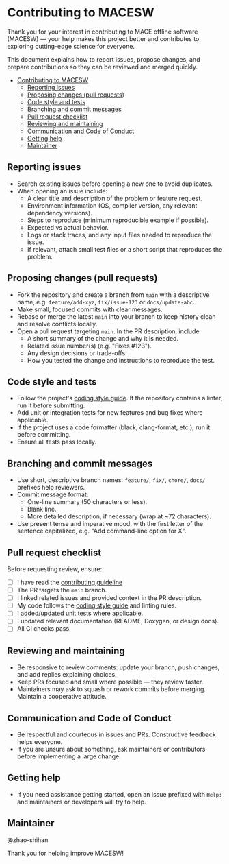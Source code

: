# Contributing to MACESW

Thank you for your interest in contributing to MACE offline software (MACESW) — your help makes this project better and contributes to exploring cutting-edge science for everyone.

This document explains how to report issues, propose changes, and prepare contributions so they can be reviewed and merged quickly.

- [Contributing to MACESW](#contributing-to-macesw)
  - [Reporting issues](#reporting-issues)
  - [Proposing changes (pull requests)](#proposing-changes-pull-requests)
  - [Code style and tests](#code-style-and-tests)
  - [Branching and commit messages](#branching-and-commit-messages)
  - [Pull request checklist](#pull-request-checklist)
  - [Reviewing and maintaining](#reviewing-and-maintaining)
  - [Communication and Code of Conduct](#communication-and-code-of-conduct)
  - [Getting help](#getting-help)
  - [Maintainer](#maintainer)

## Reporting issues
- Search existing issues before opening a new one to avoid duplicates.
- When opening an issue include:
  - A clear title and description of the problem or feature request.
  - Environment information (OS, compiler version, any relevant dependency versions).
  - Steps to reproduce (minimum reproducible example if possible).
  - Expected vs actual behavior.
  - Logs or stack traces, and any input files needed to reproduce the issue.
  - If relevant, attach small test files or a short script that reproduces the problem.

## Proposing changes (pull requests)
- Fork the repository and create a branch from `main` with a descriptive name, e.g. `feature/add-xyz`, `fix/issue-123` or `docs/update-abc`.
- Make small, focused commits with clear messages.
- Rebase or merge the latest `main` into your branch to keep history clean and resolve conflicts locally.
- Open a pull request targeting `main`. In the PR description, include:
  - A short summary of the change and why it is needed.
  - Related issue number(s) (e.g. "Fixes #123").
  - Any design decisions or trade-offs.
  - How you tested the change and instructions to reproduce the test.

## Code style and tests
- Follow the project's [coding style guide](STYLE_GUIDE.md). If the repository contains a linter, run it before submitting.
- Add unit or integration tests for new features and bug fixes where applicable.
- If the project uses a code formatter (black, clang-format, etc.), run it before committing.
- Ensure all tests pass locally.

## Branching and commit messages
- Use short, descriptive branch names: `feature/`, `fix/`, `chore/`, `docs/` prefixes help reviewers.
- Commit message format:
  - One-line summary (50 characters or less).
  - Blank line.
  - More detailed description, if necessary (wrap at ~72 characters).
- Use present tense and imperative mood, with the first letter of the sentence capitalized, e.g. "Add command-line option for X".

## Pull request checklist
Before requesting review, ensure:
- [ ] I have read the [contributing guideline](CONTRIBUTING.md)
- [ ] The PR targets the `main` branch.
- [ ] I linked related issues and provided context in the PR description.
- [ ] My code follows the [coding style guide](STYLE_GUIDE.md) and linting rules.
- [ ] I added/updated unit tests where applicable.
- [ ] I updated relevant documentation (README, Doxygen, or design docs).
- [ ] All CI checks pass.

## Reviewing and maintaining
- Be responsive to review comments: update your branch, push changes, and add replies explaining choices.
- Keep PRs focused and small where possible — they review faster.
- Maintainers may ask to squash or rework commits before merging. Maintain a cooperative attitude.

## Communication and Code of Conduct
- Be respectful and courteous in issues and PRs. Constructive feedback helps everyone.
- If you are unsure about something, ask maintainers or contributors before implementing a large change.

## Getting help
- If you need assistance getting started, open an issue prefixed with `Help:` and maintainers or developers will try to help.

## Maintainer
@zhao-shihan

Thank you for helping improve MACESW!
